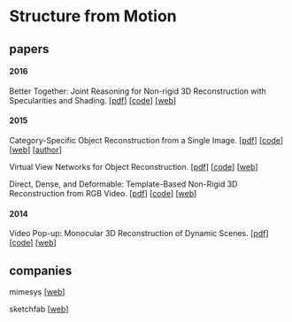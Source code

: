 # Structure from Motion
## papers
#### 2016
 Better Together: Joint Reasoning for Non-rigid 3D Reconstruction with Specularities and Shading. [[pdf](http://www0.cs.ucl.ac.uk/staff/Qi.Liu/bmvc16/better_together.pdf)] [[code](https://github.com/qilon/PangaeaTracking)] [[web](http://www0.cs.ucl.ac.uk/staff/Qi.Liu/bmvc16/better_together.html)]

#### 2015
Category-Specific Object Reconstruction from a Single Image. [[pdf](http://home.isr.uc.pt/~joaoluis/papers/cvpr2015_1.pdf)] [[code](https://github.com/akar43/CategoryShapes)] [[web](https://people.eecs.berkeley.edu/~akar/categoryShapes/)] [[author](http://home.isr.uc.pt/~joaoluis/)]

Virtual View Networks for Object Reconstruction. [[pdf](http://www.eecs.berkeley.edu/~carreira/papers/cvpr2015_2.pdf)] [[code](http://home.isr.uc.pt/~joaoluis/vvn/vvn-release-v1.tgz)] [[web](http://home.isr.uc.pt/~joaoluis/vvn/)]

Direct, Dense, and Deformable: Template-Based Non-Rigid 3D Reconstruction from RGB Video. [[pdf](http://www0.cs.ucl.ac.uk/staff/R.Yu/direct_nrsfm/direct_nrsfm.pdf)] [[code](https://github.com/cvfish/PangaeaTracking)] [[web](http://www0.cs.ucl.ac.uk/staff/R.Yu/direct_nrsfm/direct_nrsfm.html)]

#### 2014
Video Pop-up: Monocular 3D Reconstruction of Dynamic Scenes. [[pdf](http://www0.cs.ucl.ac.uk/staff/R.Yu/video_popup/VideoPopup.pdf)] [[code](https://github.com/cvfish/VideoPopup)] [[web](http://www0.cs.ucl.ac.uk/staff/R.Yu/video_popup/VideoPopup2.html)]

## companies
mimesys   [[web](http://www.mimesysvr.com/index.html)]

sketchfab [[web](https://sketchfab.com/)]

